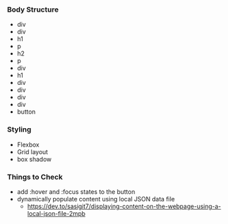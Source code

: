 ### Body Structure
- div
 - div
  - h1
  - p
  - h2
  - p
 - div
  - h1
   - div
   - div
   - div
   - div
   - button

### Styling
- Flexbox
- Grid layout
- box shadow

### Things to Check
- add :hover and :focus states to the button
- dynamically populate content using local JSON data file 
    - https://dev.to/sasigit7/displaying-content-on-the-webpage-using-a-local-json-file-2mpb